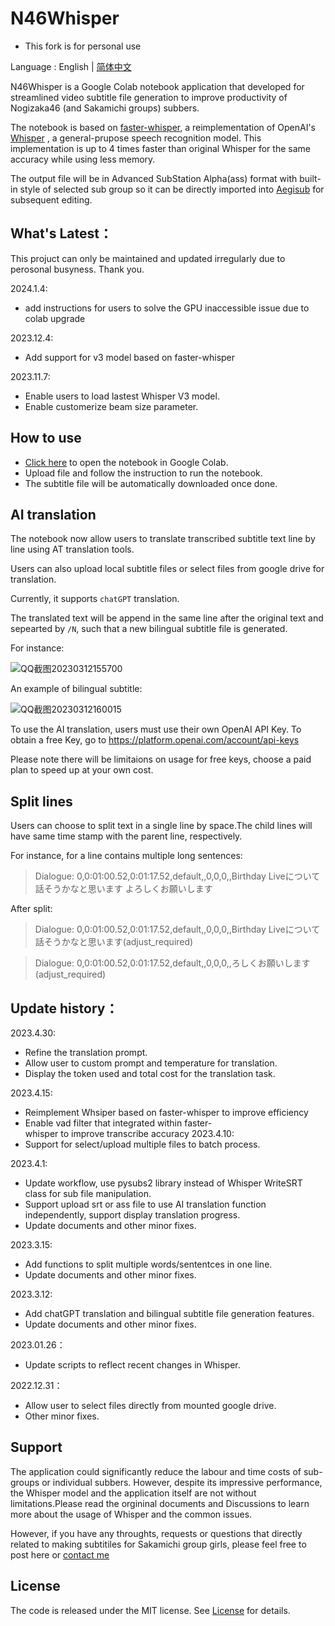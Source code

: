 # N46Whisper
* This fork is for personal use

Language : English | [简体中文](./README_CN.md) 

N46Whisper is a Google Colab notebook application that developed for streamlined video subtitle file generation to improve productivity of Nogizaka46 (and Sakamichi groups) subbers.

The notebook is based on [faster-whisper](https://github.com/guillaumekln/faster-whisper), a reimplementation of OpenAI's [Whisper](https://github.com/openai/whisper) , a general-prupose speech recognition model.
This implementation is up to 4 times faster than original Whisper for the same accuracy while using less memory.

The output file will be in Advanced SubStation Alpha(ass) format with built-in style of selected sub group so it can be directly imported into [Aegisub](https://github.com/Aegisub/Aegisub) for subsequent editing.

## What's Latest：

This projuct can only be maintained and updated irregularly due to perosonal busyness. Thank you.

2024.1.4:
* add instructions for users to solve the GPU inaccessible issue due to colab upgrade

2023.12.4:
* Add support for v3 model based on faster-whisper

2023.11.7:
* Enable users to load lastest Whisper V3 model.
* Enable customerize beam size parameter.


## How to use
* [Click here](https://colab.research.google.com/github/Ayanaminn/N46Whisper/blob/main/N46Whisper.ipynb) to open the notebook in Google Colab.
* Upload file and follow the instruction to run the notebook.
* The subtitle file will be automatically downloaded once done.

## AI translation
The notebook now allow users to translate transcribed subtitle text line by line using AT translation tools.

Users can also upload local subtitle files or select files from google drive for translation.

Currently, it supports `chatGPT` translation. 

The translated text will be append in the same line after the original text and sepearted by `/N`, such that a new bilingual subtitle file is generated.

For instance: 

![QQ截图20230312155700](https://user-images.githubusercontent.com/49441654/224525469-18a43cbc-33b9-4b2f-b7ca-7ae0c1865b17.png)

An example of bilingual subtitle:

![QQ截图20230312160015](https://user-images.githubusercontent.com/49441654/224525526-51e2123c-6e1c-427c-8d67-9ccd4a7e6630.png)

To use the AI translation, users must use their own OpenAI API Key. To obtain a free Key, go to https://platform.openai.com/account/api-keys

Please note there will be limitaions on usage for free keys, choose a paid plan to speed up at your own cost.

## Split lines
Users can choose to split text in a single line by space.The child lines will have same time stamp with the parent line, respectively.

For instance, for a line contains multiple long sentences:
>Dialogue: 0,0:01:00.52,0:01:17.52,default,,0,0,0,,Birthday Liveについて話そうかなと思います よろしくお願いします

After split:
>Dialogue: 0,0:01:00.52,0:01:17.52,default,,0,0,0,,Birthday Liveについて話そうかなと思います(adjust_required)

>Dialogue: 0,0:01:00.52,0:01:17.52,default,,0,0,0,,ろしくお願いします(adjust_required)

## Update history：

2023.4.30:
* Refine the translation prompt.
* Allow user to custom prompt and temperature for translation.
* Display the token used and total cost for the translation task.

2023.4.15:
* Reimplement Whsiper based on faster-whisper to improve efficiency
* Enable vad filter that integrated within faster-whisper to improve transcribe accuracy
2023.4.10:
* Support for select/upload multiple files to batch process.

2023.4.1:
* Update workflow, use pysubs2 library instead of Whisper WriteSRT class for sub file manipulation.
* Support upload srt or ass file to use AI translation function independently, support display translation progress.
* Update documents and other minor fixes.

2023.3.15:
* Add functions to split multiple words/sententces in one line.
* Update documents and other minor fixes.

2023.3.12:
* Add chatGPT translation and bilingual subtitle file generation features.
* Update documents and other minor fixes.

2023.01.26：
* Update scripts to reflect recent changes in Whisper.

2022.12.31：
* Allow user to select files directly from mounted google drive.
* Other minor fixes.

## Support
The application could significantly reduce the labour and time costs of sub-groups or individual subbers. However, despite its impressive performance, the Whisper model and the application itself are not without limitations.Please read the orgininal documents and Discussions to learn more about the usage of Whisper and the common issues.

However, if you have any throughts, requests or questions that directly related to making subtitiles for Sakamichi group girls, please feel free to post here or [contact me](mailto:admin@ikedateresa.cc)

## License
The code is released under the MIT license. See [License](./LICENSE.md) for details.

